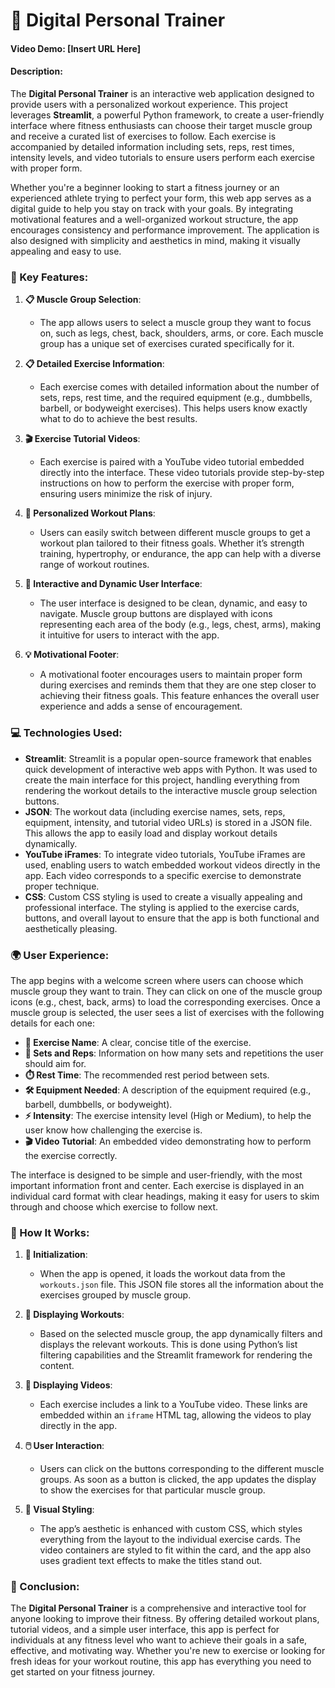 # **💪 Digital Personal Trainer**
#### Video Demo: [Insert URL Here]
#### Description:
The **Digital Personal Trainer** is an interactive web application designed to provide users with a personalized workout experience. This project leverages **Streamlit**, a powerful Python framework, to create a user-friendly interface where fitness enthusiasts can choose their target muscle group and receive a curated list of exercises to follow. Each exercise is accompanied by detailed information including sets, reps, rest times, intensity levels, and video tutorials to ensure users perform each exercise with proper form.

Whether you're a beginner looking to start a fitness journey or an experienced athlete trying to perfect your form, this web app serves as a digital guide to help you stay on track with your goals. By integrating motivational features and a well-organized workout structure, the app encourages consistency and performance improvement. The application is also designed with simplicity and aesthetics in mind, making it visually appealing and easy to use.

### **🔄 Key Features:**
1. **📋 Muscle Group Selection**:
   - The app allows users to select a muscle group they want to focus on, such as legs, chest, back, shoulders, arms, or core. Each muscle group has a unique set of exercises curated specifically for it.
   
2. **📋 Detailed Exercise Information**:
   - Each exercise comes with detailed information about the number of sets, reps, rest time, and the required equipment (e.g., dumbbells, barbell, or bodyweight exercises). This helps users know exactly what to do to achieve the best results.
   
3. **🎬 Exercise Tutorial Videos**:
   - Each exercise is paired with a YouTube video tutorial embedded directly into the interface. These video tutorials provide step-by-step instructions on how to perform the exercise with proper form, ensuring users minimize the risk of injury.
   
4. **📝 Personalized Workout Plans**:
   - Users can easily switch between different muscle groups to get a workout plan tailored to their fitness goals. Whether it’s strength training, hypertrophy, or endurance, the app can help with a diverse range of workout routines.
   
5. **🌟 Interactive and Dynamic User Interface**:
   - The user interface is designed to be clean, dynamic, and easy to navigate. Muscle group buttons are displayed with icons representing each area of the body (e.g., legs, chest, arms), making it intuitive for users to interact with the app.
   
6. **💡 Motivational Footer**:
   - A motivational footer encourages users to maintain proper form during exercises and reminds them that they are one step closer to achieving their fitness goals. This feature enhances the overall user experience and adds a sense of encouragement.

### **💻 Technologies Used:**
- **Streamlit**: Streamlit is a popular open-source framework that enables quick development of interactive web apps with Python. It was used to create the main interface for this project, handling everything from rendering the workout details to the interactive muscle group selection buttons.
- **JSON**: The workout data (including exercise names, sets, reps, equipment, intensity, and tutorial video URLs) is stored in a JSON file. This allows the app to easily load and display workout details dynamically.
- **YouTube iFrames**: To integrate video tutorials, YouTube iFrames are used, enabling users to watch embedded workout videos directly in the app. Each video corresponds to a specific exercise to demonstrate proper technique.
- **CSS**: Custom CSS styling is used to create a visually appealing and professional interface. The styling is applied to the exercise cards, buttons, and overall layout to ensure that the app is both functional and aesthetically pleasing.

### **🌍 User Experience:**
The app begins with a welcome screen where users can choose which muscle group they want to train. They can click on one of the muscle group icons (e.g., chest, back, arms) to load the corresponding exercises. Once a muscle group is selected, the user sees a list of exercises with the following details for each one:
- **🏅 Exercise Name**: A clear, concise title of the exercise.
- **🔢 Sets and Reps**: Information on how many sets and repetitions the user should aim for.
- **⏱️ Rest Time**: The recommended rest period between sets.
- **🛠️ Equipment Needed**: A description of the equipment required (e.g., barbell, dumbbells, or bodyweight).
- **⚡ Intensity**: The exercise intensity level (High or Medium), to help the user know how challenging the exercise is.
- **🎬 Video Tutorial**: An embedded video demonstrating how to perform the exercise correctly.

The interface is designed to be simple and user-friendly, with the most important information front and center. Each exercise is displayed in an individual card format with clear headings, making it easy for users to skim through and choose which exercise to follow next.

### **🚀 How It Works:**
1. **🔄 Initialization**:
   - When the app is opened, it loads the workout data from the `workouts.json` file. This JSON file stores all the information about the exercises grouped by muscle group.
   
2. **💪 Displaying Workouts**:
   - Based on the selected muscle group, the app dynamically filters and displays the relevant workouts. This is done using Python’s list filtering capabilities and the Streamlit framework for rendering the content.
   
3. **🎥 Displaying Videos**:
   - Each exercise includes a link to a YouTube video. These links are embedded within an `iframe` HTML tag, allowing the videos to play directly in the app.

4. **🖱️ User Interaction**:
   - Users can click on the buttons corresponding to the different muscle groups. As soon as a button is clicked, the app updates the display to show the exercises for that particular muscle group.
   
5. **🎨 Visual Styling**:
   - The app’s aesthetic is enhanced with custom CSS, which styles everything from the layout to the individual exercise cards. The video containers are styled to fit within the card, and the app also uses gradient text effects to make the titles stand out.

### **🏁 Conclusion:**
The **Digital Personal Trainer** is a comprehensive and interactive tool for anyone looking to improve their fitness. By offering detailed workout plans, tutorial videos, and a simple user interface, this app is perfect for individuals at any fitness level who want to achieve their goals in a safe, effective, and motivating way. Whether you're new to exercise or looking for fresh ideas for your workout routine, this app has everything you need to get started on your fitness journey.
